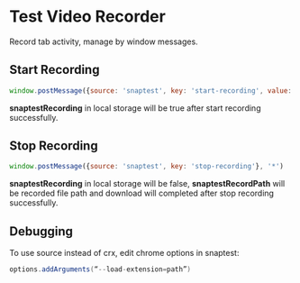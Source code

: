 # Test Video Recorder

Record tab activity, manage by window messages.

## Start Recording
```javascript
window.postMessage({source: 'snaptest', key: 'start-recording', value: 'recordFileName'}, '*')
```

**snaptestRecording** in local storage will be true after start recording successfully.

## Stop Recording
```javascript
window.postMessage({source: 'snaptest', key: 'stop-recording'}, '*')
```

**snaptestRecording** in local storage will be false, **snaptestRecordPath** will be recorded file path and download will completed after stop recording successfully.

## Debugging

To use source instead of crx, edit chrome options in snaptest:
```java
options.addArguments(“--load-extension=path”)
```